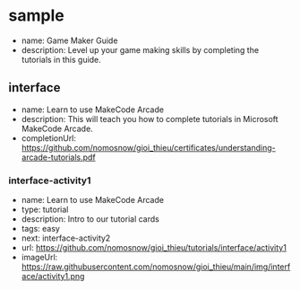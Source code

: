 # sample
* name: Game Maker Guide
* description: Level up your game making skills by completing the tutorials in this guide.

## interface
* name: Learn to use MakeCode Arcade
* description: This will teach you how to complete tutorials in Microsoft MakeCode Arcade.
* completionUrl: https://github.com/nomosnow/gioi_thieu/certificates/understanding-arcade-tutorials.pdf

### interface-activity1

* name: Learn to use MakeCode Arcade
* type: tutorial
* description: Intro to our tutorial cards
* tags: easy
* next: interface-activity2
* url: https://github.com/nomosnow/gioi_thieu/tutorials/interface/activity1
* imageUrl:  https://raw.githubusercontent.com/nomosnow/gioi_thieu/main/img/interface/activity1.png

<!-- ### interface-activity2

* name: Learn to use MakeCode Arcade
* type: tutorial
* description: Intro to our tutorial cards
* tags: easy
* url : https://github.com/nomosnow/gioi_thieu/tutorials/interface/activity2
* imageUrl:  https://raw.githubusercontent.com/nomosnow/gioi_thieu/main/img/interface/activity1.png -->
